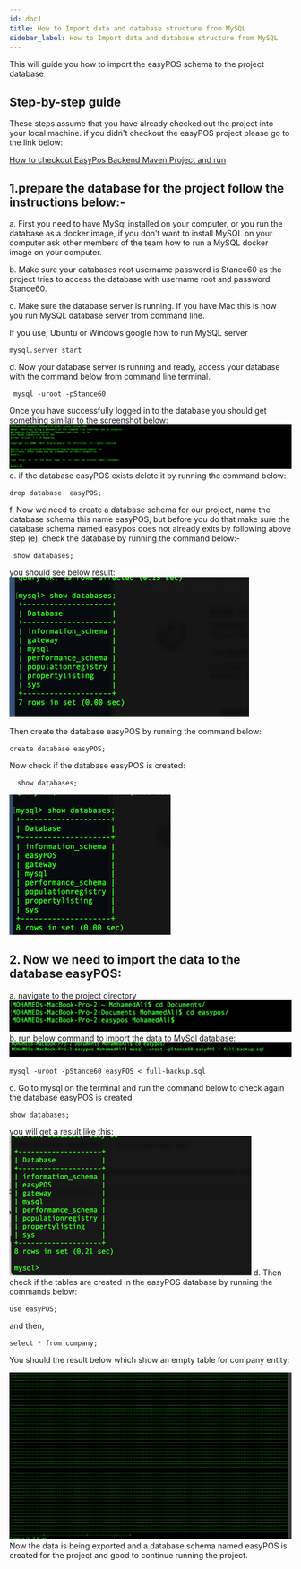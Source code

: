 ```yaml
---
id: doc1
title: How to Import data and database structure from MySQL
sidebar_label: How to Import data and database structure from MySQL
---
```


This will guide you how to import the easyPOS schema to the project database

## Step-by-step guide
These steps assume that you have already checked out the project into your local machine. if you didn't checkout the easyPOS project please go to the link below:

[How to checkout EasyPos Backend Maven Project and run](https://docusaurus.io)

## 1.prepare the database for the project follow the instructions below:-
a. First you need to have MySql installed on your computer, or you run the database as a docker image, if you don't want to install MySQL on your computer ask other members of the team how to run a MySQL docker image on your computer.

b. Make sure your databases root username password is Stance60 as the project tries to access the database with username root and password Stance60.

c. Make sure the database server is running. If you have Mac this is how you run MySQL database server from command line. 

If you use, Ubuntu or Windows google how to run MySQL server
         
```
mysql.server start

```

d. Now your database server is running and ready, access your database with the command below from command line terminal.




```
 mysql -uroot -pStance60

```
Once you have successfully logged in to the database you should get something similar to the screenshot below:
   ![alt-text](assets/1.png)    
e. if the database easyPOS exists delete it by running the command below:

```
drop database  easyPOS;
```
f.  Now we need to create a database schema for our project, name the database schema this name easyPOS, but before you do that make sure the database schema named easypos does not already exits by following above step (e).
check the database by running the command below:-

```
 show databases;
```
you should see below result:
![alt-text](assets/2.png) 

Then create the database  easyPOS by running the command below:
```
create database easyPOS;
```

Now check if the database easyPOS is created:
```
  show databases;
```
![alt-text](assets/3.png)

## 2. Now we need to import the data to the database easyPOS:
a. navigate to the project directory
![alt-text](assets/4.png)
b. run below command to import the data to MySql database:
![alt-text](assets/5.png)
```
mysql -uroot -pStance60 easyPOS < full-backup.sql
```
c. Go to mysql on the terminal and run the command below to check again the database easyPOS is created

```
show databases;
```
you will get a result like this: 
![alt-text](assets/6.png)
d. Then check if the tables are created in the easyPOS database by running the commands below:
```
use easyPOS;
```

and then,
```
select * from company;
```

You should the result below which show an empty table for company entity:

![alt-text](assets/7.png)
Now the data is being exported and a database schema named easyPOS is created for the project and  good to continue running the project.

 